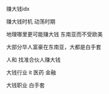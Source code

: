 赚大钱idx


赚大钱时机  动荡时期


地理哪里更可能赚大钱 东南亚而不受欧美

大部分华人富豪在东南亚，大都是白手套


人和
找准合伙人赚大钱

大钱行业 it 医药 金融


大钱职业 白手套


